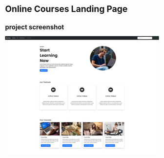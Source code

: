 # Online Courses Landing Page


## project screenshot
![](https://github.com/TahaAlothman/Mystro-Courses/blob/main/screenshot.png)
